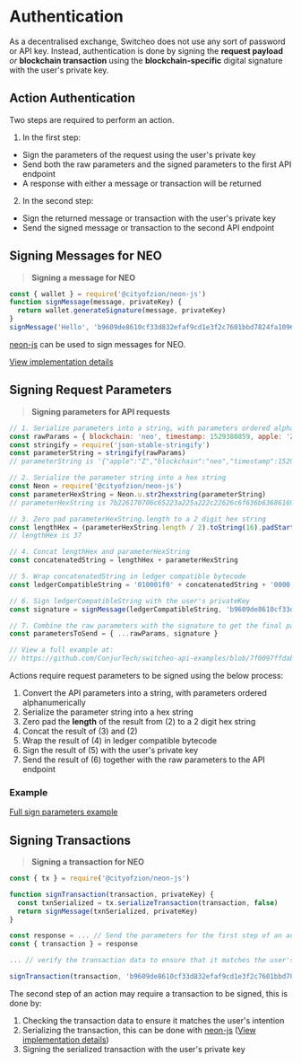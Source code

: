 # Authentication

As a decentralised exchange, Switcheo does not use any sort of password or API key.
Instead, authentication is done by signing the **request payload** _or_ **blockchain transaction** using the **blockchain-specific**
digital signature with the user's private key.

## Action Authentication
Two steps are required to perform an action.

1. In the first step:
  - Sign the parameters of the request using the user's private key
  - Send both the raw parameters and the signed parameters to the first API endpoint
  - A response with either a message or transaction will be returned
2. In the second step:
  - Sign the returned message or transaction with the user's private key
  - Send the signed message or transaction to the second API endpoint

## Signing Messages for NEO

> **Signing a message for NEO**

```js
const { wallet } = require('@cityofzion/neon-js')
function signMessage(message, privateKey) {
  return wallet.generateSignature(message, privateKey)
}
signMessage('Hello', 'b9609de8610cf33d832efaf9cd1e3f2c7601bbd7824fa109659e36be15a7a2ad')

```
[neon-js](https://github.com/CityOfZion/neon-js) can be used to sign messages for NEO.

[View implementation details](https://github.com/CityOfZion/neon-js/blob/cf5f92e4124c45a154449bf5852bcab28ddc1b32/src/wallet/core.js#L126)

## Signing Request Parameters

> **Signing parameters for API requests**

```js
// 1. Serialize parameters into a string, with parameters ordered alphanumerically
const rawParams = { blockchain: 'neo', timestamp: 1529380859, apple: 'Z', }
const stringify = require('json-stable-stringify')
const parameterString = stringify(rawParams)
// parameterString is '{"apple":"Z","blockchain":"neo","timestamp":1529380859}'

// 2. Serialize the parameter string into a hex string
const Neon = require('@cityofzion/neon-js')
const parameterHexString = Neon.u.str2hexstring(parameterString)
// parameterHexString is 7b226170706c65223a225a222c22626c6f636b636861696e223a226e656f222c2274696d657374616d70223a313532393338303835397d

// 3. Zero pad parameterHexString.length to a 2 digit hex string
const lengthHex = (parameterHexString.length / 2).toString(16).padStart(2, '0')
// lengthHex is 37

// 4. Concat lengthHex and parameterHexString
const concatenatedString = lengthHex + parameterHexString

// 5. Wrap concatenatedString in ledger compatible bytecode
const ledgerCompatibleString = '010001f0' + concatenatedString + '0000'

// 6. Sign ledgerCompatibleString with the user's privateKey
const signature = signMessage(ledgerCompatibleString, 'b9609de8610cf33d832efaf9cd1e3f2c7601bbd7824fa109659e36be15a7a2ad')

// 7. Combine the raw parameters with the signature to get the final parameters to send
const parametersToSend = { ...rawParams, signature }

// View a full example at:
// https://github.com/ConjurTech/switcheo-api-examples/blob/7f0097ffdab7ce6149d8512d26afc0a0b0a142d6/src/utils.js#L48
```
Actions require request parameters to be signed using the below process:

1. Convert the API parameters into a string, with parameters ordered alphanumerically
2. Serialize the parameter string into a hex string
3. Zero pad the **length** of the result from (2) to a 2 digit hex string
4. Concat the result of (3) and (2)
5. Wrap the result of (4) in ledger compatible bytecode
6. Sign the result of (5) with the user's private key
7. Send the result of (6) together with the raw parameters to the API endpoint

### Example

[Full sign parameters example](https://github.com/ConjurTech/switcheo-api-examples/blob/7f0097ffdab7ce6149d8512d26afc0a0b0a142d6/src/utils.js#L48)

## Signing Transactions

> **Signing a transaction for NEO**

```js
const { tx } = require('@cityofzion/neon-js')

function signTransaction(transaction, privateKey) {
  const txnSerialized = tx.serializeTransaction(transaction, false)
  return signMessage(txnSerialized, privateKey)
}

const response = ... // Send the parameters for the first step of an action and retrieve the response
const { transaction } = response

... // verify the transaction data to ensure that it matches the user's intention

signTransaction(transaction, 'b9609de8610cf33d832efaf9cd1e3f2c7601bbd7824fa109659e36be15a7a2ad')
```

The second step of an action may require a transaction to be signed, this is done by:

1. Checking the transaction data to ensure it matches the user's intention
2. Serializing the transaction, this can be done with [neon-js](https://github.com/CityOfZion/neon-js)
([View implementation details](https://github.com/CityOfZion/neon-js/blob/c6a169a82a4d037e00dccd424f53cdc818d6b3ae/src/transactions/core.js#L79))
3. Signing the serialized transaction with the user's private key
